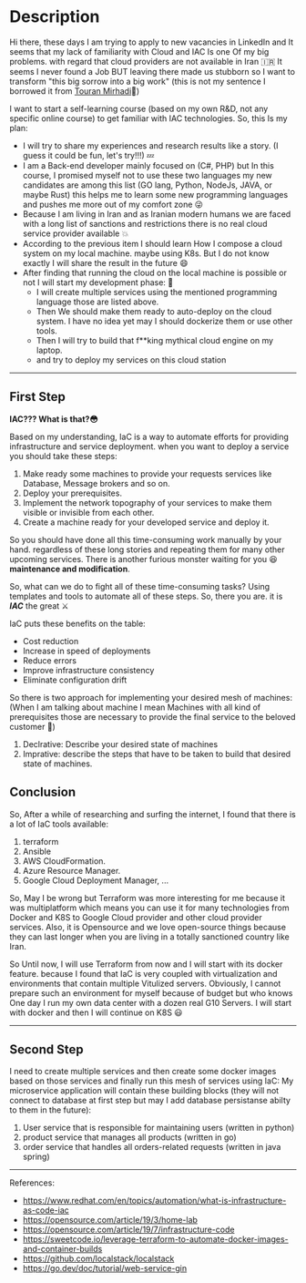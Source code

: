 # Description

Hi there, these days I am trying to apply to new vacancies in LinkedIn and It seems that my lack of familiarity with Cloud and IAC Is one Of my big problems. with regard that cloud providers are not available in Iran 🇮🇷
It seems I never found a Job BUT leaving there made us stubborn so I want to transform "this big sorrow into a big work" (this is not my sentence I borrowed it from [Touran Mirhadi](https://en.wikipedia.org/wiki/Touran_Mirhadi)🌹)

I want to start a self-learning course (based on my own R&D, not any specific online course) to get familiar with IAC technologies. So, this Is my plan:

- I will try to share my experiences and research results like a story. (I guess it could be fun, let's try!!!) 💤
- I am a Back-end developer  mainly focused on (C#, PHP) but In this course, I promised myself not to use these two languages my new candidates are among this
 list (GO lang, Python, NodeJs, JAVA, or maybe Rust) this helps me to learn some new programming languages and pushes me more out of my comfort zone 😜
- Because I am living in Iran and as Iranian modern humans we are faced with a long list of sanctions and restrictions there is no real cloud service provider available 💥
- According to the previous item I should learn How I compose a cloud system on my local machine. maybe using K8s. But I do not know exactly I will share the result in the future 😄
- After finding that running the cloud on the local machine is possible or not I will start my development phase: 🎉
  - I will create multiple services using the mentioned programming language those are listed above.
  - Then We should make them ready to auto-deploy on the cloud system. I have no idea yet may I should dockerize them or use other tools.
  - Then I will try to build that f**king mythical cloud engine on my laptop.
  - and try to deploy my services on this cloud station

-----

## First Step

**IAC??? What is that?😳**

Based on my understanding, IaC is a way to automate efforts for providing infrastructure and service deployment. when you want to deploy a service you should take these steps:

1. Make ready some machines to provide your requests services like Database, Message brokers and so on.
2. Deploy your prerequisites.
3. Implement the network topography of your services to make them visible or invisible from each other.
4. Create a machine ready for your developed service and deploy it.

So you should have done all this time-consuming work manually by your hand. regardless of these long stories and repeating them for many other upcoming services.
There is another furious monster waiting for you 😆 **maintenance and modification**.

So, what can we do to fight all of these time-consuming tasks?
Using templates and tools to automate all of these steps. So, there you are. it is ***IAC*** the great ⚔️

IaC puts these benefits on the table:

- Cost reduction
- Increase in speed of deployments
- Reduce errors
- Improve infrastructure consistency
- Eliminate configuration drift
  
So there is two approach for implementing your desired mesh of machines: (When I am talking about machine I mean Machines with all kind of prerequisites those are necessary to provide the final service to the beloved customer 🤗)

1. Declrative: Describe your desired state of machines
2. Imprative: describe the steps that have to be taken to build that desired state of machines. 

## Conclusion

So, After a while of researching and surfing the internet, I found that there is a lot of IaC tools available:

1. terraform
2. Ansible
3. AWS CloudFormation.
4. Azure Resource Manager.
5. Google Cloud Deployment Manager, ...

So, May I be wrong but Terraform was more interesting for me because it was multiplatform which means you can use it for many technologies from Docker and K8S to Google Cloud provider and other cloud provider services. Also, it is Opensource and we love open-source things because they can last longer when you are living in a totally sanctioned country like Iran.

So Until now, I will use Terraform from now and I will start with its docker feature. because I found that IaC is very coupled with virtualization and environments that contain multiple Vitulized servers. Obviously, I cannot prepare such an environment for myself because of budget but who knows One day I run my own data center with a dozen real G10 Servers.
I will start with docker and then I will continue on K8S 😃

-----

## Second Step

I need to create multiple services and then create some docker images based on those services and finally run this mesh of services using IaC:
My microservice application will contain these building blocks (they will not connect to database at first step but may I add database persistanse abilty to them in the future):

1. User service that is responsible for maintaining users (written in python)
2. product service that manages all products (written in go)
3. order service that handles all orders-related requests (written in java spring)

-----

References:

- <https://www.redhat.com/en/topics/automation/what-is-infrastructure-as-code-iac>
- <https://opensource.com/article/19/3/home-lab>
- <https://opensource.com/article/19/7/infrastructure-code>
- <https://sweetcode.io/leverage-terraform-to-automate-docker-images-and-container-builds>
- <https://github.com/localstack/localstack>
- <https://go.dev/doc/tutorial/web-service-gin>
